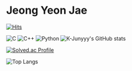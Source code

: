 # Jeong Yeon Jae

[![Hits](https://hits.seeyoufarm.com/api/count/incr/badge.svg?url=https%3A%2F%2Fgithub.com%2Fzzangjyj0818&count_bg=%2379C83D&title_bg=%23555555&icon=&icon_color=%23E7E7E7&title=hits&edge_flat=false)](https://hits.seeyoufarm.com)

![C](https://img.shields.io/badge/C-#A8B9CC.svg?&style=for-the-badge&logo=C&logoColor=#A8B9CC)
![C++](https://img.shields.io/badge/C++-#00599C.svg?&style=for-the-badge&logo=C++&logoColor=#00599C)
![Python](https://img.shields.io/badge/Python-#3776AB.svg?&style=for-the-badge&logo=Python&logoColor=#3776AB)
![K-Junyyy's GitHub stats](https://github-readme-stats.vercel.app/api?username=zzangjyj0818&show_icons=true&theme=highcontrast)

[![Solved.ac Profile](http://mazassumnida.wtf/api/generate_badge?boj=jyj010818)](https://solved.ac/jyj010818)

![Top Langs](https://github-readme-stats.vercel.app/api/top-langs/?username=zzangjyj0818&layout=Demo&theme=highcontrast)
